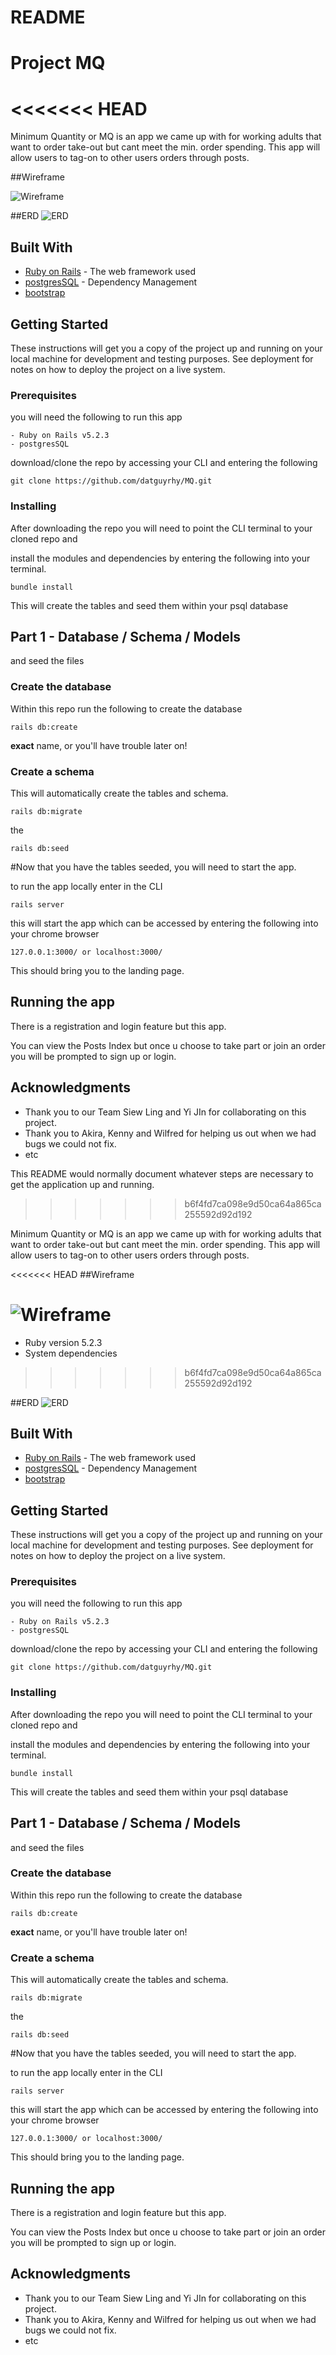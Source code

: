 # README

# Project MQ
<<<<<<< HEAD
=======

Minimum Quantity or MQ is an app we came up with for working adults that want to order take-out but cant meet the min. order spending.
This app will allow users to tag-on to other users orders through posts.

##Wireframe

![Wireframe](https://github.com/datguyrhy/MQ/blob/master/Wireframe-and-ERD/wireframe.png)

##ERD
![ERD](https://github.com/datguyrhy/MQ/blob/master/Wireframe-and-ERD/Project3_MQ_ERD.png)

## Built With

* [Ruby on Rails](http://rubyonrails.org/) - The web framework used
* [postgresSQL](https://www.postgresql.org) - Dependency Management
* [bootstrap](https://getbootstrap.com)

## Getting Started

These instructions will get you a copy of the project up and running on your local machine for development and testing purposes. See deployment for notes on how to deploy the project on a live system.

### Prerequisites

you will need the following to run this app

```
- Ruby on Rails v5.2.3
- postgresSQL
```
download/clone the repo by accessing your CLI and entering the following

```
git clone https://github.com/datguyrhy/MQ.git
```

### Installing

After downloading the repo you will need to point the CLI terminal to your cloned repo and

install the modules and dependencies by entering the following into your terminal.

```
bundle install
```

This will create the tables and seed them within your psql database

## Part 1 - Database / Schema / Models

 and seed the files


### Create the database
Within this repo run the following to create the database
```
rails db:create
```
 **exact**
name, or you'll have trouble later on!

### Create a schema

This will automatically create the tables and schema.

```
rails db:migrate
```

the

```
rails db:seed
```

#Now that you have the tables seeded, you will need to start the app.

to run the app locally enter in the CLI

```
rails server
```

this will start the app which can be accessed by entering the following into your chrome browser

```
127.0.0.1:3000/ or localhost:3000/
```

This should bring you to the landing page.


## Running the app

There is a registration and login feature but this app.

You can view the Posts Index but once u choose to take part or join an order you will be prompted to sign up or login.



## Acknowledgments

* Thank you to our Team Siew Ling and Yi JIn for collaborating on this project.
* Thank you to Akira, Kenny and Wilfred for helping us out when we had bugs we could not fix.
* etc






This README would normally document whatever steps are necessary to get the
application up and running.
>>>>>>> b6f4fd7ca098e9d50ca64a865ca255592d92d192

Minimum Quantity or MQ is an app we came up with for working adults that want to order take-out but cant meet the min. order spending.
This app will allow users to tag-on to other users orders through posts.

<<<<<<< HEAD
##Wireframe

![Wireframe](https://github.com/datguyrhy/MQ/blob/master/Wireframe-and-ERD/wireframe.png)
=======
* Ruby version
  5.2.3
* System dependencies
>>>>>>> b6f4fd7ca098e9d50ca64a865ca255592d92d192

##ERD
![ERD](https://github.com/datguyrhy/MQ/blob/master/Wireframe-and-ERD/Project3_MQ_ERD.png)

## Built With

* [Ruby on Rails](http://rubyonrails.org/) - The web framework used
* [postgresSQL](https://www.postgresql.org) - Dependency Management
* [bootstrap](https://getbootstrap.com)

## Getting Started

These instructions will get you a copy of the project up and running on your local machine for development and testing purposes. See deployment for notes on how to deploy the project on a live system.

### Prerequisites

you will need the following to run this app

```
- Ruby on Rails v5.2.3
- postgresSQL
```
download/clone the repo by accessing your CLI and entering the following

```
git clone https://github.com/datguyrhy/MQ.git
```

### Installing

After downloading the repo you will need to point the CLI terminal to your cloned repo and

install the modules and dependencies by entering the following into your terminal.

```
bundle install
```

This will create the tables and seed them within your psql database

## Part 1 - Database / Schema / Models

 and seed the files


### Create the database
Within this repo run the following to create the database
```
rails db:create
```
 **exact**
name, or you'll have trouble later on!

### Create a schema

This will automatically create the tables and schema.

```
rails db:migrate
```

the

```
rails db:seed
```

#Now that you have the tables seeded, you will need to start the app.

to run the app locally enter in the CLI

```
rails server
```

this will start the app which can be accessed by entering the following into your chrome browser

```
127.0.0.1:3000/ or localhost:3000/
```

This should bring you to the landing page.


## Running the app

There is a registration and login feature but this app.

You can view the Posts Index but once u choose to take part or join an order you will be prompted to sign up or login.



## Acknowledgments

* Thank you to our Team Siew Ling and Yi JIn for collaborating on this project.
* Thank you to Akira, Kenny and Wilfred for helping us out when we had bugs we could not fix.
* etc
